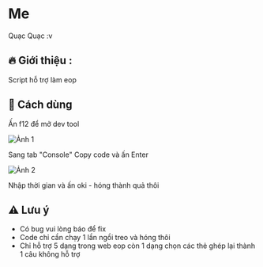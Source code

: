 # Me

Quạc Quạc :v

## 🔥 Giới thiệu : 
  Script hỗ trợ làm eop 

## 📒 Cách dùng

Ấn f12 để mở dev tool 

![Ảnh 1](https://www.upsieutoc.com/images/2021/02/05/imagec6b9c316c6b71e6c.png)

Sang tab "Console"
Copy code và ấn Enter 

![Ảnh 2](https://www.upsieutoc.com/images/2021/02/05/image6185bd49c5b02e68.png)

Nhập thời gian và ấn oki - hóng thành quả thôi 

## ⚠️ Lưu ý
   - Có bug vui lòng báo để fix
   - Code chỉ cần chạy 1 lần ngồi treo và hóng thôi
   - Chỉ hỗ trợ 5 dạng trong web eop còn 1 dạng chọn các thẻ ghép lại thành 1 câu không hỗ trợ
  
